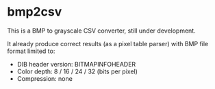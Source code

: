 # bmp2csv
This is a BMP to grayscale CSV converter, still under development.

It already produce correct results (as a pixel table parser) with BMP file format limited to:

* DIB header version: BITMAPINFOHEADER
* Color depth: 8 / 16 / 24 / 32 (bits per pixel)
* Compression: none

